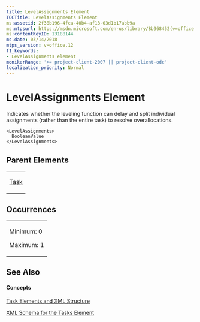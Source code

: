 ```yaml
---
title: LevelAssignments Element
TOCTitle: LevelAssignments Element
ms:assetid: 2f38b196-4fca-40b4-af13-03d1b17abb9a
ms:mtpsurl: https://msdn.microsoft.com/en-us/library/Bb968452(v=office.12)
ms:contentKeyID: 13188144
ms.date: 03/14/2018
mtps_version: v=office.12
f1_keywords:
- LevelAssignments element
monikerRange: '>= project-client-2007 || project-client-odc'
localization_priority: Normal
---
```


# LevelAssignments Element




Indicates whether the leveling function can delay and split individual assignments (rather than the entire task) to resolve overallocations.

    <LevelAssignments>
      BooleanValue
    </LevelAssignments>

## Parent Elements

<table>
<colgroup>
<col style="width: 100%" />
</colgroup>
<tbody>
<tr class="odd">
<td><p><a href="task-element.md">Task</a></p></td>
</tr>
</tbody>
</table>

## Occurrences

<table>
<colgroup>
<col style="width: 100%" />
</colgroup>
<tbody>
<tr class="odd">
<td><p>Minimum: 0</p>
<p>Maximum: 1</p></td>
</tr>
</tbody>
</table>

## See Also

#### Concepts

[Task Elements and XML Structure](task-elements-and-xml-structure.md)

[XML Schema for the Tasks Element](xml-schema-for-the-tasks-element.md)

